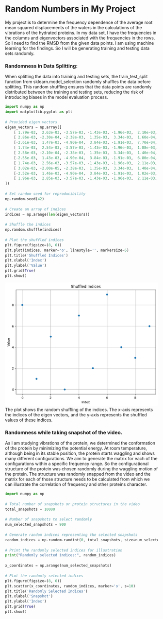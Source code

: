 # Random Numbers in My Project

My project is to determine the frequency dependence of the average root mean squared displacements of the waters in the calculations of the vibrations of the hydrated proteins. In my data set, I have the frequencies in the columns and eigenvectors associated with the frequencies in the rows. So I need to find the RMSD from the given data points. I am using machine learning for the findings. So I will be generating training and testing data sets randomly.

### Randomness in Data Splitting:

When splitting the data into training and testing sets, the train_test_split function from sklearn.model_selection randomly shuffles the data before splitting.
This random shuffling ensures that the data points are randomly distributed between the training and testing sets, reducing the risk of introducing biases in the model evaluation process.
```python
import numpy as np
import matplotlib.pyplot as plt

# Provided eigen vectors
eigen_vectors = np.array([
    [ 1.79e-03,  2.63e-03, -3.57e-03, -1.43e-03, -1.96e-03,  2.10e-03,  6.70e-04, -2.04e-03, -1.37e-03, -1.77e-03],
    [ 2.86e-03, -2.30e-04, -2.38e-03,  1.35e-03,  3.34e-03,  1.60e-04,  2.20e-04, -2.67e-03, -1.33e-03,  4.50e-04],
    [-2.61e-03,  1.47e-03, -4.90e-04,  3.84e-03, -1.91e-03,  7.70e-04, -9.30e-04,  9.30e-04,  2.54e-03,  1.30e-04],
    [ 1.74e-03,  2.54e-03, -3.57e-03, -1.43e-03, -1.96e-03,  1.88e-03,  9.20e-04, -1.85e-03, -1.17e-03, -1.70e-03],
    [ 2.58e-03, -2.10e-04, -2.38e-03,  1.35e-03,  3.34e-03,  1.40e-04,  2.20e-04, -2.50e-03, -9.80e-04,  5.20e-04],
    [-2.55e-03,  1.43e-03, -4.90e-04,  3.84e-03, -1.91e-03,  6.80e-04, -8.30e-04,  9.60e-04,  2.53e-03,  1.40e-04],
    [ 1.74e-03,  2.56e-03, -3.57e-03, -1.43e-03, -1.96e-03,  2.11e-03,  6.40e-04, -1.99e-03, -1.32e-03, -1.77e-03],
    [ 3.02e-03, -2.00e-05, -2.38e-03,  1.35e-03,  3.34e-03,  1.40e-04,  3.10e-04, -2.82e-03, -1.50e-03,  4.40e-04],
    [-2.52e-03,  1.46e-03, -4.90e-04,  3.84e-03, -1.91e-03,  1.02e-03, -1.15e-03,  8.20e-04,  2.23e-03, -1.00e-05],
    [ 1.96e-03,  2.85e-03, -3.57e-03, -1.43e-03, -1.96e-03,  2.11e-03,  7.90e-04, -2.15e-03, -1.67e-03, -1.80e-03]
])

# Set random seed for reproducibility
np.random.seed(42)

# Create an array of indices
indices = np.arange(len(eigen_vectors))

# Shuffle the indices
np.random.shuffle(indices)

# Plot the shuffled indices
plt.figure(figsize=(8, 6))
plt.plot(indices, marker='o', linestyle='', markersize=5)
plt.title('Shuffled Indices')
plt.xlabel('Index')
plt.ylabel('Value')
plt.grid(True)
plt.show()

```

![Nature of Randomness](https://github.com/ubsuny/vibrational-motion-CP2P2024/blob/main/random%20scatter.png) The plot shows the random shuffling of the indices. The x-axis represents the indices of the eigen vectors, and the y-axis represents the shuffled values of these indices.



### Randomness while taking snapshot of the video.
As I am studying vibrations of the protein, we determined the conformation of the protein by minimizing the potential energy. At room temperature, although being in its stable position, the protein starts waggling and shows many different configurations. We aim to generate the matrix for each of the configurations within a specific frequency range. So the configurational structure of the protein was chosen randomly during the waggling motion of the protein. The structure was randomly snapped from the video and the matrix for each of those structure needs to be calculated from which we can illustrate the correlation of frequency and other proteins character.

```python
import numpy as np

# Total number of snapshots or protein structures in the video
total_snapshots = 10000

# Number of snapshots to select randomly
num_selected_snapshots = 900

# Generate random indices representing the selected snapshots
random_indices = np.random.randint(0, total_snapshots, size=num_selected_snapshots)

# Print the randomly selected indices for illustration
print("Randomly selected indices:", random_indices)

x_coordinates = np.arange(num_selected_snapshots)

# Plot the randomly selected indices
plt.figure(figsize=(8, 6))
plt.scatter(x_coordinates, random_indices, marker='o', s=10)
plt.title('Randomly Selected Indices')
plt.xlabel('Snapshot')
plt.ylabel('Index')
plt.grid(True)
plt.show()

```




    
   



